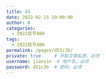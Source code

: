 ```yaml
---
title: 43
date: 2022-02-15 19:00:00
author: 0
categories: 
  - 2022双节48H
tags: 
  - 2022双节48H
permalink: /pages/d51c3b/
private: true     # 开启文章私密，必须
username: jianxin  # 用户名，必须
password: d51c3b  # 密码，必须
---
```


